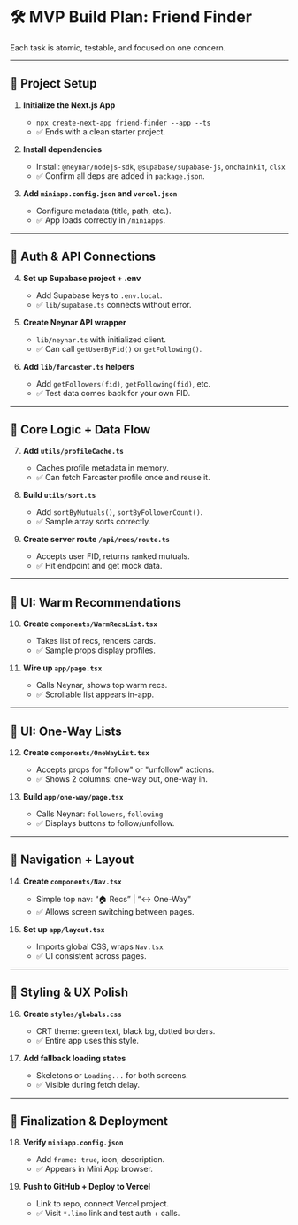 # 🛠️ MVP Build Plan: Friend Finder

Each task is atomic, testable, and focused on one concern.

---

## 🧱 Project Setup

1. **Initialize the Next.js App**  
   - `npx create-next-app friend-finder --app --ts`  
   - ✅ Ends with a clean starter project.

2. **Install dependencies**  
   - Install: `@neynar/nodejs-sdk`, `@supabase/supabase-js`, `onchainkit`, `clsx`  
   - ✅ Confirm all deps are added in `package.json`.

3. **Add `miniapp.config.json` and `vercel.json`**  
   - Configure metadata (title, path, etc.).  
   - ✅ App loads correctly in `/miniapps`.

---

## 🔐 Auth & API Connections

4. **Set up Supabase project + .env**  
   - Add Supabase keys to `.env.local`.  
   - ✅ `lib/supabase.ts` connects without error.

5. **Create Neynar API wrapper**  
   - `lib/neynar.ts` with initialized client.  
   - ✅ Can call `getUserByFid()` or `getFollowing()`.

6. **Add `lib/farcaster.ts` helpers**  
   - Add `getFollowers(fid)`, `getFollowing(fid)`, etc.  
   - ✅ Test data comes back for your own FID.

---

## 🧠 Core Logic + Data Flow

7. **Add `utils/profileCache.ts`**  
   - Caches profile metadata in memory.  
   - ✅ Can fetch Farcaster profile once and reuse it.

8. **Build `utils/sort.ts`**  
   - Add `sortByMutuals()`, `sortByFollowerCount()`.  
   - ✅ Sample array sorts correctly.

9. **Create server route `/api/recs/route.ts`**  
   - Accepts user FID, returns ranked mutuals.  
   - ✅ Hit endpoint and get mock data.

---

## 📱 UI: Warm Recommendations

10. **Create `components/WarmRecsList.tsx`**  
    - Takes list of recs, renders cards.  
    - ✅ Sample props display profiles.

11. **Wire up `app/page.tsx`**  
    - Calls Neynar, shows top warm recs.  
    - ✅ Scrollable list appears in-app.

---

## 🔄 UI: One-Way Lists

12. **Create `components/OneWayList.tsx`**  
    - Accepts props for "follow" or "unfollow" actions.  
    - ✅ Shows 2 columns: one-way out, one-way in.

13. **Build `app/one-way/page.tsx`**  
    - Calls Neynar: `followers`, `following`  
    - ✅ Displays buttons to follow/unfollow.

---

## 🧭 Navigation + Layout

14. **Create `components/Nav.tsx`**  
    - Simple top nav: “🏠 Recs” | “↔️ One-Way”  
    - ✅ Allows screen switching between pages.

15. **Set up `app/layout.tsx`**  
    - Imports global CSS, wraps `Nav.tsx`  
    - ✅ UI consistent across pages.

---

## 💄 Styling & UX Polish

16. **Create `styles/globals.css`**  
    - CRT theme: green text, black bg, dotted borders.  
    - ✅ Entire app uses this style.

17. **Add fallback loading states**  
    - Skeletons or `Loading...` for both screens.  
    - ✅ Visible during fetch delay.

---

## 🚀 Finalization & Deployment

18. **Verify `miniapp.config.json`**  
    - Add `frame: true`, icon, description.  
    - ✅ Appears in Mini App browser.

19. **Push to GitHub + Deploy to Vercel**  
    - Link to repo, connect Vercel project.  
    - ✅ Visit `*.limo` link and test auth + calls.
